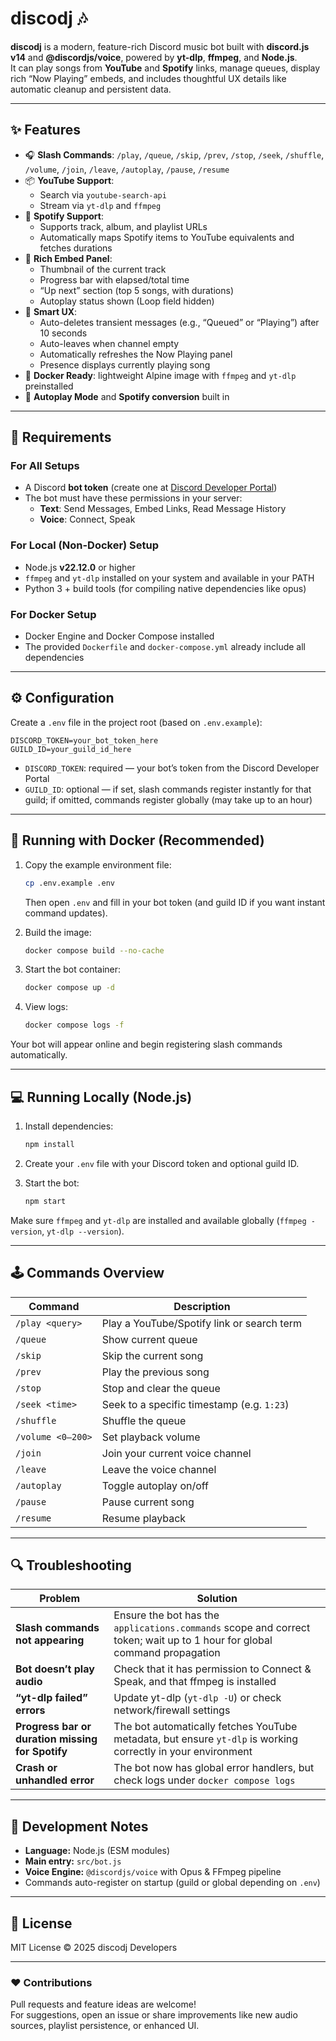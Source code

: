 # discodj 🎶

**discodj** is a modern, feature-rich Discord music bot built with **discord.js v14** and **@discordjs/voice**, powered by **yt-dlp**, **ffmpeg**, and **Node.js**.  
It can play songs from **YouTube** and **Spotify** links, manage queues, display rich “Now Playing” embeds, and includes thoughtful UX details like automatic cleanup and persistent data.

---

## ✨ Features

- 🎧 **Slash Commands**: `/play`, `/queue`, `/skip`, `/prev`, `/stop`, `/seek`, `/shuffle`, `/volume`, `/join`, `/leave`, `/autoplay`, `/pause`, `/resume`
- 📦 **YouTube Support**:  
  - Search via `youtube-search-api`
  - Stream via `yt-dlp` and `ffmpeg`
- 🎵 **Spotify Support**:  
  - Supports track, album, and playlist URLs  
  - Automatically maps Spotify items to YouTube equivalents and fetches durations
- 💬 **Rich Embed Panel**:  
  - Thumbnail of the current track  
  - Progress bar with elapsed/total time  
  - “Up next” section (top 5 songs, with durations)  
  - Autoplay status shown (Loop field hidden)
- 🧠 **Smart UX**:  
  - Auto-deletes transient messages (e.g., “Queued” or “Playing”) after 10 seconds  
  - Auto-leaves when channel empty  
  - Automatically refreshes the Now Playing panel  
  - Presence displays currently playing song
- 🐳 **Docker Ready**: lightweight Alpine image with `ffmpeg` and `yt-dlp` preinstalled
- 🔁 **Autoplay Mode** and **Spotify conversion** built in

---

## 🧩 Requirements

### For All Setups
- A Discord **bot token** (create one at [Discord Developer Portal](https://discord.com/developers/applications))
- The bot must have these permissions in your server:
  - **Text**: Send Messages, Embed Links, Read Message History
  - **Voice**: Connect, Speak

### For Local (Non-Docker) Setup
- Node.js **v22.12.0** or higher
- `ffmpeg` and `yt-dlp` installed on your system and available in your PATH
- Python 3 + build tools (for compiling native dependencies like opus)

### For Docker Setup
- Docker Engine and Docker Compose installed  
- The provided `Dockerfile` and `docker-compose.yml` already include all dependencies

---

## ⚙️ Configuration

Create a `.env` file in the project root (based on `.env.example`):

```
DISCORD_TOKEN=your_bot_token_here
GUILD_ID=your_guild_id_here
```

- `DISCORD_TOKEN`: required — your bot’s token from the Discord Developer Portal  
- `GUILD_ID`: optional — if set, slash commands register instantly for that guild; if omitted, commands register globally (may take up to an hour)

---

## 🚀 Running with Docker (Recommended)

1. Copy the example environment file:
   ```bash
   cp .env.example .env
   ```
   Then open `.env` and fill in your bot token (and guild ID if you want instant command updates).

2. Build the image:
   ```bash
   docker compose build --no-cache
   ```

3. Start the bot container:
   ```bash
   docker compose up -d
   ```

4. View logs:
   ```bash
   docker compose logs -f
   ```

Your bot will appear online and begin registering slash commands automatically.

---

## 💻 Running Locally (Node.js)

1. Install dependencies:
   ```bash
   npm install
   ```

2. Create your `.env` file with your Discord token and optional guild ID.

3. Start the bot:
   ```bash
   npm start
   ```

Make sure `ffmpeg` and `yt-dlp` are installed and available globally (`ffmpeg -version`, `yt-dlp --version`).

---

## 🕹️ Commands Overview

| Command | Description |
|----------|--------------|
| `/play <query>` | Play a YouTube/Spotify link or search term |
| `/queue` | Show current queue |
| `/skip` | Skip the current song |
| `/prev` | Play the previous song |
| `/stop` | Stop and clear the queue |
| `/seek <time>` | Seek to a specific timestamp (e.g. `1:23`) |
| `/shuffle` | Shuffle the queue |
| `/volume <0–200>` | Set playback volume |
| `/join` | Join your current voice channel |
| `/leave` | Leave the voice channel |
| `/autoplay` | Toggle autoplay on/off |
| `/pause` | Pause current song |
| `/resume` | Resume playback |

---

## 🔍 Troubleshooting

| Problem | Solution |
|----------|-----------|
| **Slash commands not appearing** | Ensure the bot has the `applications.commands` scope and correct token; wait up to 1 hour for global command propagation |
| **Bot doesn’t play audio** | Check that it has permission to Connect & Speak, and that ffmpeg is installed |
| **“yt-dlp failed” errors** | Update yt-dlp (`yt-dlp -U`) or check network/firewall settings |
| **Progress bar or duration missing for Spotify** | The bot automatically fetches YouTube metadata, but ensure `yt-dlp` is working correctly in your environment |
| **Crash or unhandled error** | The bot now has global error handlers, but check logs under `docker compose logs` |

---

## 🧪 Development Notes

- **Language:** Node.js (ESM modules)  
- **Main entry:** `src/bot.js`  
- **Voice Engine:** `@discordjs/voice` with Opus & FFmpeg pipeline  
- Commands auto-register on startup (guild or global depending on `.env`)

---

## 📄 License

MIT License © 2025 discodj Developers

---

### ❤️ Contributions

Pull requests and feature ideas are welcome!  
For suggestions, open an issue or share improvements like new audio sources, playlist persistence, or enhanced UI.
